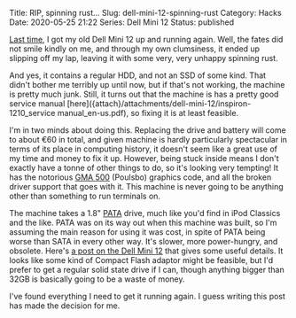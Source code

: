 Title: RIP, spinning rust...
Slug: dell-mini-12-spinning-rust
Category: Hacks
Date: 2020-05-25 21:22
Series: Dell Mini 12
Status: published

[Last time]({filename}/notes-dell-mini-12.md), I got my old Dell Mini 12 up and running again. Well, the fates did not smile kindly on me, and through my own clumsiness, it ended up slipping off my lap, leaving it with some very, very unhappy spinning rust.

And yes, it contains a regular HDD, and not an SSD of some kind. That didn't bother me terribly up until now, but if that's not working, the machine is pretty much junk. Still, it turns out that the machine is has a pretty good service manual [here]({attach}/attachments/dell-mini-12/inspiron-1210_service manual_en-us.pdf), so fixing it is at least feasible.

I'm in two minds about doing this. Replacing the drive and battery will come to about €60 in total, and given machine is hardly particularly spectacular in terms of its place in computing history, it doesn't seem like a great use of my time and money to fix it up. However, being stuck inside means I don't exactly have a tonne of other things to do, so it's looking very tempting! It has the notorious [GMA 500](https://en.wikipedia.org/wiki/Intel_GMA#GMA_500) (Poulsbo) graphics code, and all the broken driver support that goes with it. This machine is never going to be anything other than something to run terminals on.

The machine takes a 1.8" [PATA](https://en.wikipedia.org/wiki/Parallel_ATA) drive, much like you'd find in iPod Classics and the like. PATA was on its way out when this machine was built, so I'm assuming the main reason for using it was cost, in spite of PATA being worse than SATA in every other way. It's slower, more power-hungry, and obsolete. Here's [a post on the Dell Mini 12](https://superuser.com/questions/975345/how-to-replace-hard-drive-and-switch-drive-cable-in-a-dell-mini-12) that gives some useful details. It looks like some kind of Compact Flash adaptor might be feasible, but I'd prefer to get a regular solid state drive if I can, though anything bigger than 32GB is basically going to be a waste of money.

I've found everything I need to get it running again. I guess writing this post has made the decision for me.
